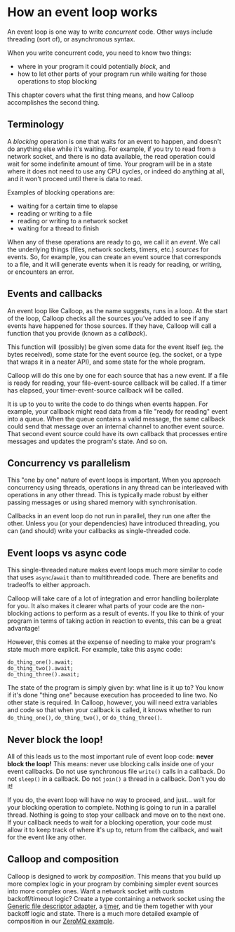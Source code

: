 # How an event loop works

An event loop is one way to write *concurrent* code. Other ways include threading (sort of), or asynchronous syntax.

When you write concurrent code, you need to know two things:

- where in your program it could potentially *block*, and
- how to let other parts of your program run while waiting for those operations to stop blocking

This chapter covers what the first thing means, and how Calloop accomplishes the second thing.

## Terminology

A *blocking* operation is one that waits for an event to happen, and doesn't do anything else while it's waiting. For example, if you try to read from a network socket, and there is no data available, the read operation could wait for some indefinite amount of time. Your program will be in a state where it does not need to use any CPU cycles, or indeed do anything at all, and it won't proceed until there is data to read.

Examples of blocking operations are:

- waiting for a certain time to elapse
- reading or writing to a file
- reading or writing to a network socket
- waiting for a thread to finish

When any of these operations are ready to go, we call it an *event*. We call the underlying things (files, network sockets, timers, etc.) *sources* for events. So, for example, you can create an event source that corresponds to a file, and it will generate events when it is ready for reading, or writing, or encounters an error.

## Events and callbacks

An event loop like Calloop, as the name suggests, runs in a loop.  At the start of the loop, Calloop checks all the sources you've added to see if any events have happened for those sources. If they have, Calloop will call a function that you provide (known as a *callback*).

This function will (possibly) be given some data for the event itself (eg. the bytes received), some state for the event source (eg. the socket, or a type that wraps it in a neater API), and some state for the whole program.

Calloop will do this one by one for each source that has a new event. If a file is ready for reading, your file-event-source callback will be called. If a timer has elapsed, your timer-event-source callback will be called.

It is up to you to write the code to do things when events happen. For example, your callback might read data from a file "ready for reading" event into a queue. When the queue contains a valid message, the same callback could send that message over an internal channel to another event source. That second event source could have its own callback that processes entire messages and updates the program's state. And so on.

## Concurrency vs parallelism

This "one by one" nature of event loops is important. When you approach concurrency using threads, operations in any thread can be interleaved with operations in any other thread. This is typically made robust by either passing messages or using shared memory with synchronisation.

Callbacks in an event loop do not run in parallel, they run one after the other. Unless you (or your dependencies) have introduced threading, you can (and should) write your callbacks as single-threaded code.

## Event loops vs async code

This single-threaded nature makes event loops much more similar to code that uses `async`/`await` than to multithreaded code. There are benefits and tradeoffs to either approach.

Calloop will take care of a lot of integration and error handling boilerplate for you. It also makes it clearer what parts of your code are the non-blocking actions to perform as a result of events. If you like to think of your program in terms of taking action in reaction to events, this can be a great advantage!

However, this comes at the expense of needing to make your program's state much more explicit. For example, take this async code:

```rust,noplayground,no_run
do_thing_one().await;
do_thing_two().await;
do_thing_three().await;
```

The state of the program is simply given by: what line is it up to? You know if it's done "thing one" because execution has proceeded to line two. No other state is required. In Calloop, however, you will need extra variables and code so that when your callback is called, it knows whether to run `do_thing_one()`, `do_thing_two()`, or `do_thing_three()`.

## Never block the loop!

All of this leads us to the most important rule of event loop code: **never block the loop!** This means: never use blocking calls inside one of your event callbacks. Do not use synchronous file `write()` calls in a callback. Do not `sleep()` in a callback. Do not `join()` a thread in a callback. Don't you do it!

If you do, the event loop will have no way to proceed, and just... wait for your blocking operation to complete. Nothing is going to run in a parallel thread. Nothing is going to stop your callback and move on to the next one. If your callback needs to wait for a blocking operation, your code must allow it to keep track of where it's up to, return from the callback, and wait for the event like any other.

## Calloop and composition

Calloop is designed to work by *composition*. This means that you build up more complex logic in your program by combining simpler event sources into more complex ones. Want a network socket with custom backoff/timeout logic? Create a type containing a network socket using the [Generic file descriptor adapter](api/calloop/generic/), a [timer](api/calloop/timer), and tie them together with your backoff logic and state. There is a much more detailed example of composition in our [ZeroMQ example](ch03-00-a-full-example-zeromq.md).
